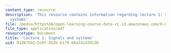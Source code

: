 ```yaml
---
content_type: resource
description: 'This resource contains information regarding lecture 1: Signals and
  systems'
file: /media/https%3A/open-learning-course-data-rc.s3.amazonaws.com/6-003-signals-and-systems-fall-2011/012675925c0f652bb179b6a33cd3d13b_MIT6_003F11_lec01.pdf
file_type: application/pdf
resourcetype: Document
title: 'Lecture 1: Signals and systems'
uid: 01267592-5c0f-652b-b179-b6a33cd3d13b
---
```

